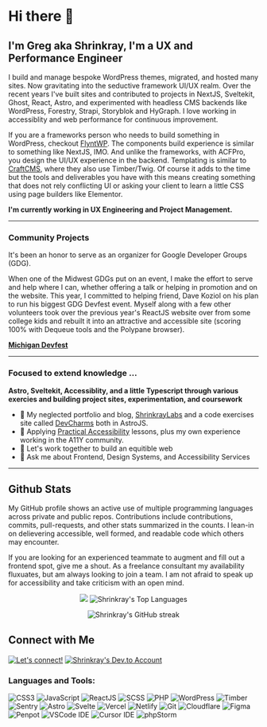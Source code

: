 # Hi there 👋

## I'm Greg aka Shrinkray, I'm a UX and Performance Engineer

I build and manage bespoke WordPress themes, migrated, and hosted many sites. Now gravitating into the seductive framework UI/UX realm. Over the recent years I've built sites and contributed to projects in NextJS, Sveltekit, Ghost, React, Astro, and experimented with headless CMS backends like WordPress, Forestry, Strapi, Storyblok and HyGraph. I love working in accessiblity and web performance for continuous improvement. 

If you are a frameworks person who needs to build something in WordPress, checkout [FlyntWP](https://github.com/Flyntwp). The components build experience is similar to something like NextJS, IMO. And unlike the frameworks, with ACFPro, you design the UI/UX experience in the backend. Templating is similar to [CraftCMS](https://github.com/craftcms), where they also use Timber/Twig. Of course it adds to the time but the tools and deliverables you have with this means creating something that does not rely conflicting UI or asking your client to learn a little CSS using page builders like Elementor. 

**I'm currently working in UX Engineering and Project Management.** 

***

### Community Projects


It's been an honor to serve as an organizer for Google Developer Groups (GDG).

When one of the Midwest GDGs put on an event, I make the effort to serve and help where I can, whether offering a talk or helping in promotion and on the website. This year, I committed to helping friend, Dave Koziol on his plan to run his biggest GDG Devfest event. Myself along with a few other volunteers took over the previous year's ReactJS website over from some college kids and rebuilt it into an attractive and accessible site (scoring 100% with Dequeue tools and the Polypane browser).

  **[Michigan Devfest](https://midevfest.com)**

***

### Focused to extend knowledge ...

**Astro, Sveltekit, Accessiblity, and a little Typescript through various exercies and building project sites, experimentation, and coursework**

- 🔭 My neglected portfolio and blog, [ShrinkrayLabs](https://www.shrinkraylabs.com/) and a code exercises site called [DevCharms](https://www.devcharms.com) both in AstroJS. 
- 🌱 Applying [Practical Accessibility](https://practical-accessibility.today/) lessons, plus my own experience working in the A11Y community. 
- 👯 Let's work together to build an equitible web
- 💬 Ask me about Frontend, Design Systems, and Accessibility Services

***

## Github Stats 
<p>My GitHub profile shows an active use of multiple programming languages across private and public repos. Contributions include contributions, commits, pull-requests, and other stats summarized in the counts. I lean-in on delievering accessible, well formed, and readable code which others may encounter. </p><p>If you are looking for an experienced teammate to augment and fill out a frontend spot, give me a shout. As a freelance consultant my availability fluxuates, but am always looking to join a team. I am not afraid to speak up for accessibility and take criticism with an open mind. </p>

<p align="center">
     <img src="https://github-readme-stats.vercel.app/api?username=shrinkray&hide=stars&show_icons=true&theme=synthwave">
 <img src="https://github-readme-stats.vercel.app/api/top-langs/?username=shrinkray&layout=donut&theme=synthwave" alt="Shrinkray's Top Languages" />
     
   </p>

  <p align="center">
    <img src="https://github-readme-streak-stats.herokuapp.com/?user=shrinkray&theme=synthwave" alt="Shrinkray's GitHub streak" />
   <!-- 
    <img src="https://wakatime.com/share/@Shrinkray/55fdfac9-49e8-4569-b266-a7747d912982.svg" height="400" >
    <img src="https://wakatime.com/share/@Shrinkray/55fdfac9-49e8-4569-b266-a7747d912982.svg" height="400" >
   -->
   </p>
   <p align="center">
    
   
   </p>
   


## Connect with Me

<p align="left">
<a href="https://www.linkedin.com/in/gregraymiller/" target="blank"><img align="center" src="https://img.shields.io/badge/LinkedIn-21759B.svg?style=for-the-badge&logo=LinkedIn&logoColor=white" alt="Let's connect!" /></a>
<a href="https://dev.to/shrinkray" target="blank"><img align="center" src="https://img.shields.io/badge/dev.to-FF5D01.svg?style=for-the-badge&logo=devdotto&logoColor=white" alt="Shrinkray's Dev.to Account"/></a>
</p>

### Languages and Tools:

<p>
  
  <img src="https://img.shields.io/badge/CSS-239120?&style=for-the-badge&logo=css3&logoColor=white" alt="CSS3">
  <img src="https://img.shields.io/badge/JavaScript-F7DF1E?style=for-the-badge&logo=javascript&logoColor=black" alt="JavaScript">
   <img src="https://img.shields.io/badge/React-FF5D01.svg?style=for-the-badge&logo=react&logoColor=black" alt="ReactJS">
  <img src="https://img.shields.io/badge/Sass-CC6699?style=for-the-badge&logo=sass&logoColor=white" alt="SCSS">
  <img src="https://img.shields.io/badge/PHP-777BB4?style=for-the-badge&logo=php&logoColor=white" alt="PHP">
  <img src="https://img.shields.io/badge/Wordpress-21759B?style=for-the-badge&logo=wordpress&logoColor=white" alt="WordPress">
  <img src="https://img.shields.io/badge/Timber-green?style=for-the-badge&logo=symphony&logoColor=white" alt="Timber">
  <img src="https://img.shields.io/badge/Sentry-362d59?style=for-the-badge&logo=sentry&logoColor=white" alt="Sentry">
  <img src="https://img.shields.io/badge/Astro-FF5D01.svg?style=for-the-badge&logo=astro&logoColor=white" alt="Astro">
  <img src="https://img.shields.io/badge/Svelte-4A4A55?style=for-the-badge&logo=svelte&logoColor=FF3E00" alt="Svelte">
  <img src="https://img.shields.io/badge/Vercel-000000?style=for-the-badge&logo=vercel&logoColor=white" alt="Vercel">
  <img src="https://img.shields.io/badge/Netlify-006866?style=for-the-badge&logo=netlify&logoColor=white" alt="Netlify">
  <img src="https://img.shields.io/badge/GIT-E44C30?style=for-the-badge&logo=git&logoColor=white" alt="Git">
  <img src="https://img.shields.io/badge/Cloudflare-F38020?style=for-the-badge&logo=Cloudflare&logoColor=white" alt="Cloudflare">
  <img src="https://img.shields.io/badge/Figma-FF0000?style=for-the-badge&logo=figma&logoColor=white" alt="Figma">
  <img src="https://img.shields.io/badge/Penpot-FFFFFF?style=for-the-badge&logo=penpot&logoColor=black" alt="Penpot">
  <img src="https://img.shields.io/badge/VScode-362d59?style=for-the-badge&logo=vscode&logoColor=white" alt="VSCode IDE">
  <img src="https://img.shields.io/badge/Cursor-47b41f?style=for-the-badge&logo=cursor&logoColor=white" alt="Cursor IDE">
  <img src="http://img.shields.io/badge/-PHPStorm-181717?style=for-the-badge&logo=phpstorm&logoColor=white" alt="phpStorm">
  
  




